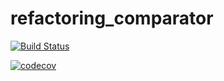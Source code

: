 # refactoring_comparator

[![Build Status](https://travis-ci.org/alexvaitsekhovich/refactoring_comparator.svg?branch=master)](https://travis-ci.org/alexvaitsekhovich/refactoring_comparator) 

[![codecov](https://codecov.io/gh/alexvaitsekhovich/refactoring_comparator/branch/main/graph/badge.svg)](https://codecov.io/gh/alexvaitsekhovich/refactoring_comparator)
